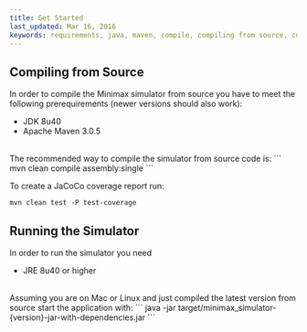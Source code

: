 ```yaml
---
title: Get Started
last_updated: Mar 16, 2016
keywords: requirements, java, maven, compile, compiling from source, compiling, source, source code
---
```


## Compiling from Source

In order to compile the Minimax simulator from source you have to meet the following prerequirements (newer versions should also work):

* JDK 8u40
* Apache Maven 3.0.5

<br />
The recommended way to compile the simulator from source code is:
```
mvn clean compile assembly:single
```

To create a JaCoCo coverage report run:
```
mvn clean test -P test-coverage
```

## Running the Simulator

In order to run the simulator you need

* JRE 8u40 or higher

<br />
Assuming you are on Mac or Linux and just compiled the latest version from source start the application with:
```
java -jar target/minimax_simulator-{version}-jar-with-dependencies.jar
```